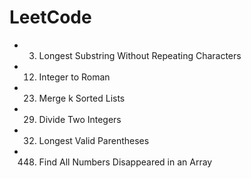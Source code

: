 LeetCode
=====================================
- 003. Longest Substring Without Repeating Characters
- 012. Integer to Roman
- 023. Merge k Sorted Lists
- 029. Divide Two Integers
- 032. Longest Valid Parentheses
- 448. Find All Numbers Disappeared in an Array